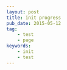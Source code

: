 ```yaml
---
layout: post
title: init progress 
pub_date: 2015-05-12
tag:
    - test
    - page
keywords:
    - init
    - test
---
```




<script>
document.write('<link rel="stylesheet" href="https://gist-assets.github.com/assets/embed-8bf0013c72fb64f0bb1bc1872b43e39e.css">')
document.write('<div id=\"gist22333783\" class=\"gist\">\n        <div class=\"gist-file\">\n          <div class=\"gist-data gist-syntax\">\n            \n\n\n\n    <div class=\"file-data\">\n      <table cellpadding=\"0\" cellspacing=\"0\" class=\"lines highlight\">\n        <tr>\n          <td class=\"line-numbers\">\n            <span class=\"line-number\" id=\"file-test-py-L1\" rel=\"file-test-py-L1\">1<\/span>\n            <span class=\"line-number\" id=\"file-test-py-L2\" rel=\"file-test-py-L2\">2<\/span>\n            <span class=\"line-number\" id=\"file-test-py-L3\" rel=\"file-test-py-L3\">3<\/span>\n            <span class=\"line-number\" id=\"file-test-py-L4\" rel=\"file-test-py-L4\">4<\/span>\n            <span class=\"line-number\" id=\"file-test-py-L5\" rel=\"file-test-py-L5\">5<\/span>\n          <\/td>\n          <td class=\"line-data\">\n            <pre class=\"line-pre\"><div class=\"line\" id=\"file-test-py-LC1\"><span class=\"pl-st\">def<\/span> <span class=\"pl-en\">test<\/span>():\n<\/div><div class=\"line\" id=\"file-test-py-LC2\">    <span class=\"pl-k\">print<\/span>(<span class=\"pl-s1\"><span class=\"pl-pds\">&#39;<\/span>test<span class=\"pl-pds\">&#39;<\/span><\/span>)\n<\/div><div class=\"line\" id=\"file-test-py-LC3\">&nbsp;\n<\/div><div class=\"line\" id=\"file-test-py-LC4\"><span class=\"pl-k\">if<\/span> <span class=\"pl-sv\">__name__<\/span><span class=\"pl-k\">==<\/span><span class=\"pl-s1\"><span class=\"pl-pds\">&#39;<\/span>__main__<span class=\"pl-pds\">&#39;<\/span><\/span>:\n<\/div><div class=\"line\" id=\"file-test-py-LC5\">    <span class=\"pl-k\">pass<\/span>\n<\/div><\/pre>\n          <\/td>\n        <\/tr>\n      <\/table>\n    <\/div>\n\n          <\/div>\n          <div class=\"gist-meta\">\n            <a href=\"https://gist.github.com/chenyanclyz/f0b6c17e59ceb3fed279/raw/test.py\" style=\"float:right\">view raw<\/a>\n            <a href=\"https://gist.github.com/chenyanclyz/f0b6c17e59ceb3fed279#file-test-py\">test.py<\/a>\n            hosted with &#10084; by <a href=\"https://github.com\">GitHub<\/a>\n          <\/div>\n        <\/div>\n<\/div>\n')


</icript>

<pre><code>
def test():
    print('test')
    def test():
    print('test')
    def test():
    print('test')
    def test():
    print('test')
    def test():
    print('test')
    def test():
    print('test')
    def test():
    print('test')
    def test():
    print('test')
    def test():
    print('test')
    def test():
    print('test')
    def test():
    print('test')
    def test():
    print('test')
    def test():
    print('test')
    def test():
    print('test')
    def test():
    print('test')
    def test():
    print('test')
    def test():
    print('test')
    def test():
    print('test')
    def test():
    print('test')
</code></pre>
